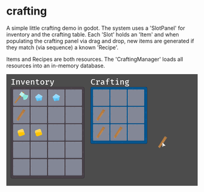 # crafting
A simple little crafting demo in godot. The system uses a 'SlotPanel' for inventory and the crafting table. Each 'Slot' holds an 'Item' and when populating the crafting panel via drag and drop, new items are generated if they match (via sequence) a known 'Recipe'.

Items and Recipes are both resources. The 'CraftingManager' loads all resources into an in-memory database.

![Screen](/Assets/Screenshots/crafting.png)
